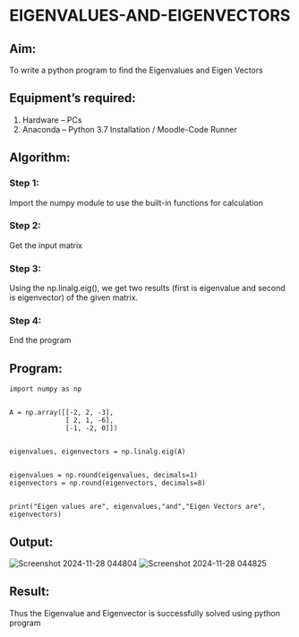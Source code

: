 # EIGENVALUES-AND-EIGENVECTORS
## Aim:
To write a python program to find the Eigenvalues and Eigen Vectors
## Equipment’s required:
1. 	Hardware – PCs
2. 	Anaconda – Python 3.7 Installation / Moodle-Code Runner
## Algorithm:
### Step 1:
Import the numpy module to use the built-in functions for calculation

### Step 2:
Get the input matrix

### Step 3:
Using the np.linalg.eig(), we get two results (first is eigenvalue and second is eigenvector) of the given matrix.

### Step 4:
End the program
## Program:
```
import numpy as np


A = np.array([[-2, 2, -3],
              [ 2, 1, -6],
              [-1, -2, 0]])


eigenvalues, eigenvectors = np.linalg.eig(A)


eigenvalues = np.round(eigenvalues, decimals=1)
eigenvectors = np.round(eigenvectors, decimals=8)


print("Eigen values are", eigenvalues,"and","Eigen Vectors are", eigenvectors)
```

## Output:
![Screenshot 2024-11-28 044804](https://github.com/user-attachments/assets/aff58b73-701e-44b2-91a2-b2e9f7003d20)
![Screenshot 2024-11-28 044825](https://github.com/user-attachments/assets/991bc6c3-acd4-4b9c-b5e4-381f502ac1d2)


## Result:
Thus the Eigenvalue and Eigenvector is successfully solved using python program
